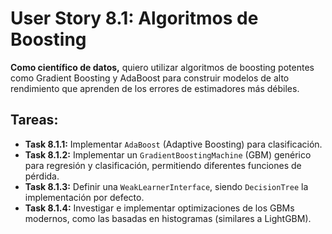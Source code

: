 
# User Story 8.1: Algoritmos de Boosting

**Como científico de datos,** quiero utilizar algoritmos de boosting potentes como Gradient Boosting y AdaBoost para construir modelos de alto rendimiento que aprenden de los errores de estimadores más débiles.

## Tareas:

- **Task 8.1.1:** Implementar `AdaBoost` (Adaptive Boosting) para clasificación.
- **Task 8.1.2:** Implementar un `GradientBoostingMachine` (GBM) genérico para regresión y clasificación, permitiendo diferentes funciones de pérdida.
- **Task 8.1.3:** Definir una `WeakLearnerInterface`, siendo `DecisionTree` la implementación por defecto.
- **Task 8.1.4:** Investigar e implementar optimizaciones de los GBMs modernos, como las basadas en histogramas (similares a LightGBM).
